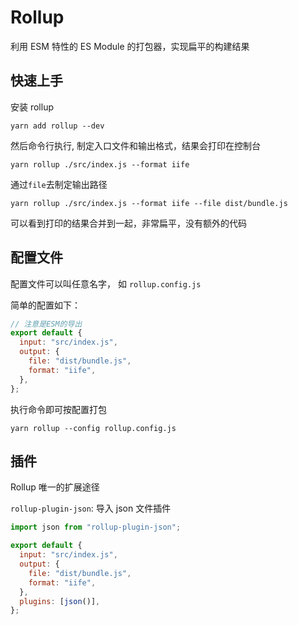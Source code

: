 # Rollup

利用 ESM 特性的 ES Module 的打包器，实现扁平的构建结果

## 快速上手

安装 rollup

```
yarn add rollup --dev
```

然后命令行执行, 制定入口文件和输出格式，结果会打印在控制台

```
yarn rollup ./src/index.js --format iife
```

通过`file`去制定输出路径

```
yarn rollup ./src/index.js --format iife --file dist/bundle.js
```

可以看到打印的结果合并到一起，非常扁平，没有额外的代码

## 配置文件

配置文件可以叫任意名字， 如 `rollup.config.js`

简单的配置如下：

```javascript
// 注意是ESM的导出
export default {
  input: "src/index.js",
  output: {
    file: "dist/bundle.js",
    format: "iife",
  },
};
```

执行命令即可按配置打包

```
yarn rollup --config rollup.config.js
```

## 插件

Rollup 唯一的扩展途径

`rollup-plugin-json`: 导入 json 文件插件

```javascript
import json from "rollup-plugin-json";

export default {
  input: "src/index.js",
  output: {
    file: "dist/bundle.js",
    format: "iife",
  },
  plugins: [json()],
};
```
